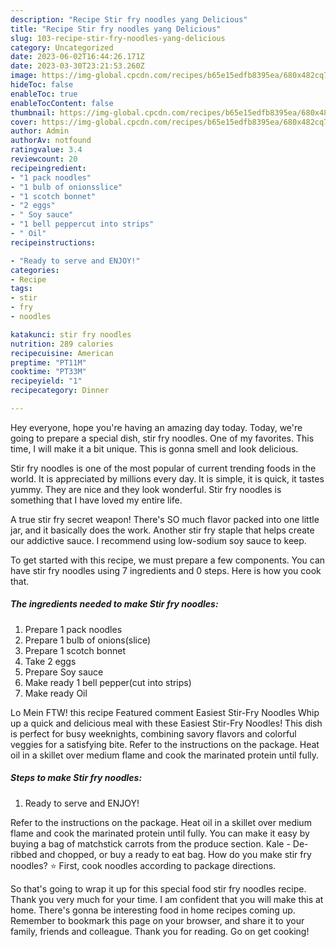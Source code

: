 ```yaml
---
description: "Recipe Stir fry noodles yang Delicious"
title: "Recipe Stir fry noodles yang Delicious"
slug: 103-recipe-stir-fry-noodles-yang-delicious
category: Uncategorized
date: 2023-06-02T16:44:26.171Z
date: 2023-03-30T23:21:53.260Z
image: https://img-global.cpcdn.com/recipes/b65e15edfb8395ea/680x482cq70/stir-fry-noodles-recipe-main-photo.jpg
hideToc: false
enableToc: true
enableTocContent: false
thumbnail: https://img-global.cpcdn.com/recipes/b65e15edfb8395ea/680x482cq70/stir-fry-noodles-recipe-main-photo.jpg
cover: https://img-global.cpcdn.com/recipes/b65e15edfb8395ea/680x482cq70/stir-fry-noodles-recipe-main-photo.jpg
author: Admin
authorAv: notfound
ratingvalue: 3.4
reviewcount: 20
recipeingredient:
- "1 pack noodles"
- "1 bulb of onionsslice"
- "1 scotch bonnet"
- "2 eggs"
- " Soy sauce"
- "1 bell peppercut into strips"
- " Oil"
recipeinstructions:

- "Ready to serve and ENJOY!"
categories:
- Recipe
tags:
- stir
- fry
- noodles

katakunci: stir fry noodles 
nutrition: 289 calories
recipecuisine: American
preptime: "PT11M"
cooktime: "PT33M"
recipeyield: "1"
recipecategory: Dinner

---
```



Hey everyone, hope you're having an amazing day today. Today, we're going to prepare a special dish, stir fry noodles. One of my favorites. This time, I will make it a bit unique. This is gonna smell and look delicious.

Stir fry noodles is one of the most popular of current trending foods in the world. It is appreciated by millions every day. It is simple, it is quick, it tastes yummy. They are nice and they look wonderful. Stir fry noodles is something that I have loved my entire life.

A true stir fry secret weapon! There&#39;s SO much flavor packed into one little jar, and it basically does the work. Another stir fry staple that helps create our addictive sauce. I recommend using low-sodium soy sauce to keep.


To get started with this recipe, we must prepare a few components. You can have stir fry noodles using 7 ingredients and 0 steps. Here is how you cook that.

<!--inarticleads1-->

##### The ingredients needed to make Stir fry noodles:

1. Prepare 1 pack noodles
1. Prepare 1 bulb of onions(slice)
1. Prepare 1 scotch bonnet
1. Take 2 eggs
1. Prepare  Soy sauce
1. Make ready 1 bell pepper(cut into strips)
1. Make ready  Oil


Lo Mein FTW! this recipe Featured comment Easiest Stir-Fry Noodles Whip up a quick and delicious meal with these Easiest Stir-Fry Noodles! This dish is perfect for busy weeknights, combining savory flavors and colorful veggies for a satisfying bite. Refer to the instructions on the package. Heat oil in a skillet over medium flame and cook the marinated protein until fully. 

<!--inarticleads2-->

##### Steps to make Stir fry noodles:


1. Ready to serve and ENJOY!

Refer to the instructions on the package. Heat oil in a skillet over medium flame and cook the marinated protein until fully. You can make it easy by buying a bag of matchstick carrots from the produce section. Kale - De-ribbed and chopped, or buy a ready to eat bag. How do you make stir fry noodles? ⭐ First, cook noodles according to package directions. 

So that's going to wrap it up for this special food stir fry noodles recipe. Thank you very much for your time. I am confident that you will make this at home. There's gonna be interesting food in home recipes coming up. Remember to bookmark this page on your browser, and share it to your family, friends and colleague. Thank you for reading. Go on get cooking!
